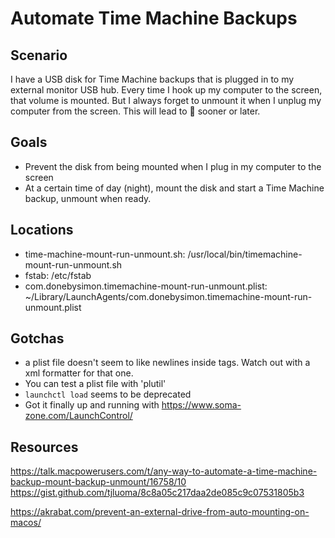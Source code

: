 # Automate Time Machine Backups

## Scenario

I have a USB disk for Time Machine backups that is plugged in to my external monitor USB hub. Every time I hook up my computer to the screen, that volume is mounted. But I always forget to unmount it when I unplug my computer from the screen. This will lead to 💩 sooner or later.

## Goals

- Prevent the disk from being mounted when I plug in my computer to the screen
- At a certain time of day (night), mount the disk and start a Time Machine backup, unmount when ready.

## Locations

- time-machine-mount-run-unmount.sh: /usr/local/bin/timemachine-mount-run-unmount.sh
- fstab: /etc/fstab
- com.donebysimon.timemachine-mount-run-unmount.plist: ~/Library/LaunchAgents/com.donebysimon.timemachine-mount-run-unmount.plist

## Gotchas

- a plist file doesn't seem to like newlines inside tags. Watch out with a xml formatter for that one.
- You can test a plist file with 'plutil'
- `launchctl load` seems to be deprecated
- Got it finally up and running with <https://www.soma-zone.com/LaunchControl/>

## Resources

<https://talk.macpowerusers.com/t/any-way-to-automate-a-time-machine-backup-mount-backup-unmount/16758/10>
<https://gist.github.com/tjluoma/8c8a05c217daa2de085c9c07531805b3>

<https://akrabat.com/prevent-an-external-drive-from-auto-mounting-on-macos/>
